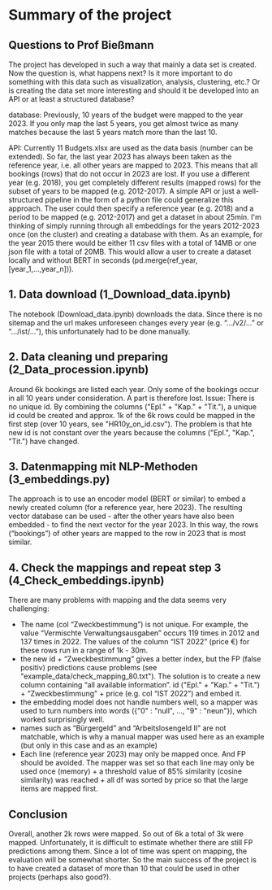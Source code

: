# Summary of the project

## Questions to Prof Bießmann
The project has developed in such a way that mainly a data set is created. Now the question is, what happens next? Is it more important to do something with this data such as visualization, analysis, clustering, etc.? Or is creating the data set more interesting and should it be developed into an API or at least a structured database?

database:
Previously, 10 years of the budget were mapped to the year 2023. If you only map the last 5 years, you get almost twice as many matches because the last 5 years match more than the last 10.

API:
Currently 11 Budgets.xlsx are used as the data basis (number can be extended). So far, the last year 2023 has always been taken as the reference year, i.e. all other years are mapped to 2023. This means that all bookings (rows) that do not occur in 2023 are lost. If you use a different year (e.g. 2018), you get completely different results (mapped rows) for the subset of years to be mapped (e.g. 2012-2017).
A simple API or just a well-structured pipeline in the form of a python file could generalize this approach.
The user could then specify a reference year (e.g. 2018) and a period to be mapped (e.g. 2012-2017) and get a dataset in about 25min.
I'm thinking of simply running through all embeddings for the years 2012-2023 once (on the cluster) and creating a database with them. As an example, for the year 2015 there would be either 11 csv files with a total of 14MB or one json file with a total of 20MB. 
This would allow a user to create a dataset locally and without BERT in seconds (pd.merge(ref_year, [year_1,...,year_n])). 


## 1. Data download (1_Download_data.ipynb)
The notebook (Download_data.ipynb) downloads the data. Since there is no sitemap and the url makes unforeseen changes every year (e.g. “.../v2/...” or “.../ist/...”), this unfortunately had to be done manually.

## 2. Data cleaning und preparing (2_Data_procession.ipynb)
Around 6k bookings are listed each year. Only some of the bookings occur in all 10 years under consideration. A part is therefore lost.
Issue: There is no unique id. By combining the columns ("Epl." + "Kap." + "Tit."), a unique id could be created and approx. 1k of the 6k rows could be mapped in the first step (over 10 years, see "HR10y_on_id.csv"). The problem is that hte new id is not constant over the years because the columns ("Epl.", "Kap.", "Tit.") have changed.

## 3. Datenmapping mit NLP-Methoden (3_embeddings.py)
The approach is to use an encoder model (BERT or similar) to embed a newly created column (for a reference year, here 2023). The resulting vector database can be used - after the other years have also been embedded - to find the next vector for the year 2023. In this way, the rows (“bookings”) of other years are mapped to the row in 2023 that is most similar.

## 4. Check the mappings and repeat step 3 (4_Check_embeddings.ipynb)
There are many problems with mapping and the data seems very challenging:
- The name (col “Zweckbestimmung”) is not unique. For example, the value “Vermischte Verwaltungsausgaben” occurs 119 times in 2012 and 137 times in 2022. The values of the column “IST 2022” (price €) for these rows run in a range of 1k - 30m.
- the new id + “Zweckbestimmung” gives a better index, but the FP (false positiv) predictions cause problems (see "example_data/check_mapping_80.txt"). The solution is to create a new column containing “all available information”. id ("Epl." + "Kap." + "Tit.") + “Zweckbestimmung” + price (e.g. col “IST 2022”) and embed it. 
- the embedding model does not handle numbers well, so a mapper was used to turn numbers into words ({"0" : "null", ..., "9" : "neun"}), which worked surprisingly well.
- names such as “Bürgergeld” and “Arbeitslosengeld II” are not matchable, which is why a manual mapper was used here as an example (but only in this case and as an example)
- Each line (reference year 2023) may only be mapped once. And FP should be avoided. The mapper was set so that each line may only be used once (memory) + a threshold value of 85% similarity (cosine similarity) was reached + all df was sorted by price so that the large items are mapped first.

## Conclusion
Overall, another 2k rows were mapped. So out of 6k a total of 3k were mapped. Unfortunately, it is difficult to estimate whether there are still FP predictions among them.
Since a lot of time was spent on mapping, the evaluation will be somewhat shorter. So the main success of the project is to have created a dataset of more than 10 that could be used in other projects (perhaps also good?).

